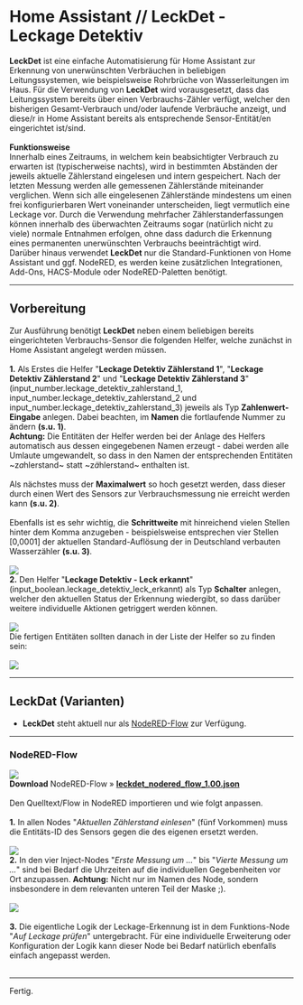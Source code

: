 <h1>Home Assistant // LeckDet - Leckage Detektiv</h1>

<b>LeckDet</b> ist eine einfache Automatisierung für Home Assistant zur Erkennung von unerwünschten Verbräuchen in beliebigen Leitungssystemen, wie beispielsweise Rohrbrüche von Wasserleitungen im Haus. Für die Verwendung von <b>LeckDet</b> wird vorausgesetzt, dass das Leitungssystem bereits über einen Verbrauchs-Zähler verfügt, welcher den bisherigen Gesamt-Verbrauch und/oder laufende Verbräuche anzeigt, und diese/r in Home Assistant bereits als entsprechende Sensor-Entität/en eingerichtet ist/sind.<br /><br />
<b>Funktionsweise</b><br />
Innerhalb eines Zeitraums, in welchem kein beabsichtigter Verbrauch zu erwarten ist (typischerweise nachts), wird in bestimmten Abständen der jeweils aktuelle Zählerstand eingelesen und intern gespeichert.
Nach der letzten Messung werden alle gemessenen Zählerstände miteinander verglichen. Wenn sich alle eingelesenen Zählerstände mindestens um einen frei konfigurierbaren Wert voneinander unterscheiden, liegt vermutlich eine Leckage vor.
Durch die Verwendung mehrfacher Zählerstanderfassungen können innerhalb des überwachten Zeitraums sogar (natürlich nicht zu viele) normale Entnahmen erfolgen, ohne dass dadurch die Erkennung eines permanenten unerwünschten Verbrauchs beeinträchtigt wird.<br />
Darüber hinaus verwendet <b>LeckDet</b> nur die Standard-Funktionen von Home Assistant und ggf. NodeRED, es werden keine zusätzlichen Integrationen, Add-Ons, HACS-Module oder NodeRED-Paletten benötigt.
<hr>
<h2>Vorbereitung</h2>
Zur Ausführung benötigt <b>LeckDet</b> neben einem beliebigen bereits eingerichteten Verbrauchs-Sensor die folgenden Helfer, welche zunächst in Home Assistant angelegt werden müssen.<br /><br />
<b>1.</b> Als Erstes die Helfer "<b>Leckage Detektiv Zählerstand 1</b>", "<b>Leckage Detektiv Zählerstand 2</b>" und "<b>Leckage Detektiv Zählerstand 3</b>" (input_number.leckage_detektiv_zahlerstand_1, input_number.leckage_detektiv_zahlerstand_2 und input_number.leckage_detektiv_zahlerstand_3) jeweils als Typ <b>Zahlenwert-Eingabe</b> anlegen.
Dabei beachten, im <b>Namen</b> die fortlaufende Nummer zu ändern <b>(s.u. 1)</b>.<br /><b>Achtung:</b> Die Entitäten der Helfer werden bei der Anlage des Helfers automatisch aus dessen eingegebenen Namen erzeugt - dabei werden alle Umlaute umgewandelt, so dass in den Namen der entsprechenden Entitäten ~z<i>a</i>hlerstand~ statt ~z<i>ä</i>hlerstand~ enthalten ist.<br />
<br />
Als nächstes muss der <b>Maximalwert</b> so hoch gesetzt werden, dass dieser durch einen Wert des Sensors zur Verbrauchsmessung nie erreicht werden kann <b>(s.u. 2)</b>.<br />
<br />
Ebenfalls ist es sehr wichtig, die <b>Schrittweite</b> mit hinreichend vielen Stellen hinter dem Komma anzugeben - beispielsweise entsprechen vier Stellen [0,0001] der aktuellen Standard-Auflösung der in Deutschland verbauten Wasserzähler <b>(s.u. 3)</b>.<br />
<br />
<img src="./img/leckdet_img_helper_1.png">
<br />
<b>2.</b> Den Helfer "<b>Leckage Detektiv - Leck erkannt</b>" (input_boolean.leckage_detektiv_leck_erkannt) als Typ <b>Schalter</b> anlegen, welcher den aktuellen Status der Erkennung wiedergibt, so dass darüber weitere individuelle Aktionen getriggert werden können.<br /><br />
<img src="./img/leckdet_img_helper_2.png">
<br />
Die fertigen Entitäten sollten danach in der Liste der Helfer so zu finden sein:<br />
<br />
<img src="./img/leckdet_img_helpers.png">
<hr>
<h2>LeckDat (Varianten)</h2><ul>
<li><b>LeckDet</b> steht aktuell nur als <a href="#nodered_flow">NodeRED-Flow</a> zur Verfügung.</li>
</ul>
<a id="nodered_flow"></a>
<hr>
<h3>NodeRED-Flow</h3>
<img src="./img/leckdet_img_nodered_flow.png">
<br />
<b>Download</b> NodeRED-Flow&nbsp;&raquo;&nbsp;<a href="https://github.com/migacode/home-assistant/blob/main/leckdet/code/leckdet_nodered_flow_1.00.json"><strong>leckdet_nodered_flow_1.00.json</strong></a><br />
<br />
Den Quelltext/Flow in NodeRED importieren und wie folgt anpassen.<br />
<br />
<b>1.</b> In allen Nodes "<i>Aktuellen Zählerstand einlesen</i>" (fünf Vorkommen) muss die Entitäts-ID des Sensors gegen die des eigenen ersetzt werden.<br />
<br />
<img src="./img/leckdet_img_changes_node_1.png">
<br />
<b>2.</b> In den vier Inject-Nodes "<i>Erste Messung um ...</i>" bis "<i>Vierte Messung um ...</i>" sind bei Bedarf die Uhrzeiten auf die individuellen Gegebenheiten vor Ort anzupassen. <b>Achtung:</b> Nicht nur im Namen des Node, sondern insbesondere in dem relevanten unteren Teil der Maske ;).<br />
<br />
<img src="./img/leckdet_img_changes_node_2.png"><br />
<br />
<b>3.</b> Die eigentliche Logik der Leckage-Erkennung ist in dem Funktions-Node "<i>Auf Leckage prüfen</i>" untergebracht. Für eine individuelle Erweiterung oder Konfiguration der Logik kann dieser Node bei Bedarf natürlich ebenfalls einfach angepasst werden.<br />
<br />
<hr>
Fertig.<br />
<br />
